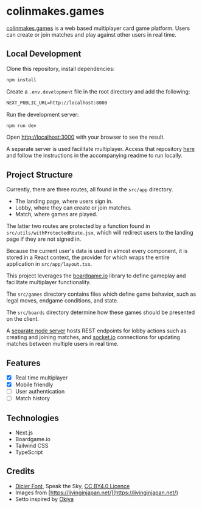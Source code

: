 # colinmakes.games

[colinmakes.games](https://www.colinmakes.games) is a web based multiplayer card game platform. Users can create or join matches and play against other users in real time.

## Local Development

Clone this repository, install dependencies:

```bash
npm install
```

Create a `.env.development` file in the root directory and add the following:

```txt
NEXT_PUBLIC_URL=http://localhost:8000
```

Run the development server:

```bash
npm run dev
```

Open [http://localhost:3000](http://localhost:3000) with your browser to see the result.

A separate server is used facilitate multiplayer. Access that repository [here](https://github.com/tressc/colinmakes.games-server) and follow the instructions in the accompanying readme to run locally.

## Project Structure

Currently, there are three routes, all found in the `src/app` directory.

- The landing page, where users sign in.
- Lobby, where they can create or join matches.
- Match, where games are played.

The latter two routes are protected by a function found in `src/utils/withProtectedRoute.jsx`, which will redirect users to the landing page if they are not signed in.

Because the current user's data is used in almost every component, it is stored in a React context, the provider for which wraps the entire application in `src/app/layout.tsx`.

This project leverages the [boardgame.io](https://boardgame.io/) library to define gameplay and facilitate multiplayer functionality.

The `src/games` directory contains files which define game behavior, such as legal moves, endgame conditions, and state.

The `src/boards` directory determine how these games should be presented on the client.

A [separate node server](https://github.com/tressc/asobi-server) hosts REST endpoints for lobby actions such as creating and joining matches, and [socket.io](https://socket.io/) connections for updating matches between multiple users in real time.

## Features

- [x] Real time multiplayer
- [x] Mobile friendly
- [ ] User authentication
- [ ] Match history

## Technologies

- Next.js
- Boardgame.io
- Tailwind CSS
- TypeScript

## Credits

- [Dicier Font](speakthesky.itch.io/typeface-dicier), Speak the Sky, [CC BY4.0 Licence](creativecommons.org/licenses/by/4.0/)
- Images from [https://livinginjapan.net/](https://livinginjapan.net/)
- Setto inspired by [Okiya](https://boardgamegeek.com/boardgame/125311/okiya)
